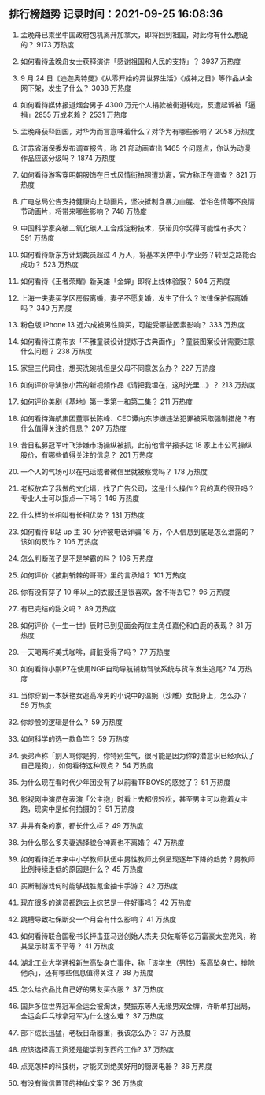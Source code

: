 
## 排行榜趋势 记录时间：2021-09-25 16:08:36
  
  1. 孟晚舟已乘坐中国政府包机离开加拿大，即将回到祖国，对此你有什么想说的？ 9173 万热度
    
  2. 如何看待孟晚舟女士获释演讲「感谢祖国和人民的支持」？ 3937 万热度
    
  3. 9 月 24 日《迪迦奥特曼》《从零开始的异世界生活》《成神之日》等作品从全网下架，发生了什么？ 3038 万热度
    
  4. 如何看待媒体报道烟台男子 4300 万元个人捐款被街道转走，反遭起诉被「逼捐」2855 万成老赖？ 2531 万热度
    
  5. 孟晚舟获释回国，对华为而言意味着什么？对华为有哪些影响？ 2058 万热度
    
  6. 江苏省消保委发布调查报告，称 21 部动画查出 1465 个问题点，你认为动漫作品应该分级吗？ 1874 万热度
    
  7. 如何看待游客穿明朝服饰在日式风情街拍照遭劝离，官方称正在调查？ 821 万热度
    
  8. 广电总局公告支持健康向上动画片，坚决抵制含暴力血腥、低俗色情等不良情节动画片，将带来哪些影响？ 748 万热度
    
  9. 中国科学家突破二氧化碳人工合成淀粉技术，获诺贝尔奖得可能性有多大？ 591 万热度
    
  10. 如何看待新东方计划裁员超过 4 万人，将基本关停中小学业务？转型之路能否成功？ 523 万热度
    
  11. 如何看待《王者荣耀》新英雄「金蝉」即将上线体验服？ 504 万热度
    
  12. 上海一夫妻买学区房假离婚，妻子不愿复婚，发生了什么？法律保护假离婚吗？ 349 万热度
    
  13. 粉色版 iPhone 13 近六成被男性购买，可能受哪些因素影响？ 333 万热度
    
  14. 如何看待江南布衣「不雅童装设计提炼于古典画作」？童装图案设计需要注意什么问题？ 238 万热度
    
  15. 家里三代同住，想买洗碗机但是父母不同意怎么办？ 227 万热度
    
  16. 如何评价导演张小策的新视频作品《请把我埋在，这时光里...》？ 213 万热度
    
  17. 如何评价美剧《基地》第一季第一和第二集？ 211 万热度
    
  18. 如何看待海航集团董事长陈峰、CEO谭向东涉嫌违法犯罪被采取强制措施？有什么值得关注的信息？ 207 万热度
    
  19. 昔日私募冠军叶飞涉嫌市场操纵被抓，此前他曾举报多达 18 家上市公司操纵股价，有哪些值得关注的信息？ 201 万热度
    
  20. 一个人的气场可以在电话或者微信里就被察觉吗？ 178 万热度
    
  21. 老板放弃了我做的文化墙，找了广告公司，这是什么操作？我的真的很丑吗？专业人士可以指点一下吗？ 149 万热度
    
  22. 什么样的长相叫有长相优势？ 131 万热度
    
  23. 如何看待 B站 up 主 30 分钟被电话诈骗 16 万，个人信息到底是怎么泄露的？该如何反诈？ 106 万热度
    
  24. 怎么判断孩子是不是学霸的料？ 106 万热度
    
  25. 如何评价《披荆斩棘的哥哥》里的言承旭？ 101 万热度
    
  26. 你有没有穿了 10 年以上的衣服还是很喜欢，舍不得丢它？ 96 万热度
    
  27. 有已完结的甜文吗？ 89 万热度
    
  28. 如何评价《一生一世》辰时已到见面会两位主角任嘉伦和白鹿的表现？ 81 万热度
    
  29. 一天喝两杯美式咖啡，肾脏受得了吗？ 77 万热度
    
  30. 如何看待小鹏P7在使用NGP自动导航辅助驾驶系统与货车发生追尾? 74 万热度
    
  31. 当你穿到一本妖艳女追高冷男的小说中的温婉（沙雕）女配身上，怎么办？ 59 万热度
    
  32. 你炒股的逻辑是什么？ 59 万热度
    
  33. 如何科学的选一款鱼竿？ 59 万热度
    
  34. 表弟声称「别人骂你是狗，你特别生气，很可能是因为你的潜意识已经承认了自己是狗」，如何看待这种观点？ 54 万热度
    
  35. 为什么现在看时代少年团没有了以前看TFBOYS的感觉了？ 51 万热度
    
  36. 影视剧中演员在表演「公主抱」时看上去都很轻松，甚至男主可以抱着女主跑，现实中是如何拍摄的？ 51 万热度
    
  37. 井井有条的家，都长什么样？ 49 万热度
    
  38. 为什么那么多夫妻选择貌合神离也不离婚？ 47 万热度
    
  39. 如何看待近年来中小学教师队伍中男性教师比例呈现逐年下降的趋势？男教师比例持续走低的原因是什么？ 45 万热度
    
  40. 买断制游戏何时能够战胜氪金抽卡手游？ 42 万热度
    
  41. 现在很多的演员都跑去上综艺是一件好事吗？ 42 万热度
    
  42. 跳槽导致社保断交一个月会有什么影响？ 41 万热度
    
  43. 如何看待联合国秘书长抨击亚马逊创始人杰夫·贝佐斯等亿万富豪太空兜风，称其显示财富不平等？ 41 万热度
    
  44. 湖北工业大学通报新生高坠身亡事件，称「该学生（男性）系高坠身亡，排除他杀」，还有哪些信息值得关注？ 38 万热度
    
  45. 怎么给衣品比自己好的男友买衣服？ 37 万热度
    
  46. 国乒多位世界冠军全运会被淘汰，樊振东等人无缘男双金牌，许昕单打出局，全运会乒乓球拿冠军为什么这么难？ 37 万热度
    
  47. 部下成长迅猛，老板日渐器重，我该怎么办？ 37 万热度
    
  48. 应该选择高工资还是能学到东西的工作? 37 万热度
    
  49. 点亮怎样的科技树，才能买到绝美好用的厨房电器？ 36 万热度
    
  50. 有没有微信置顶的神仙文案？ 36 万热度
    